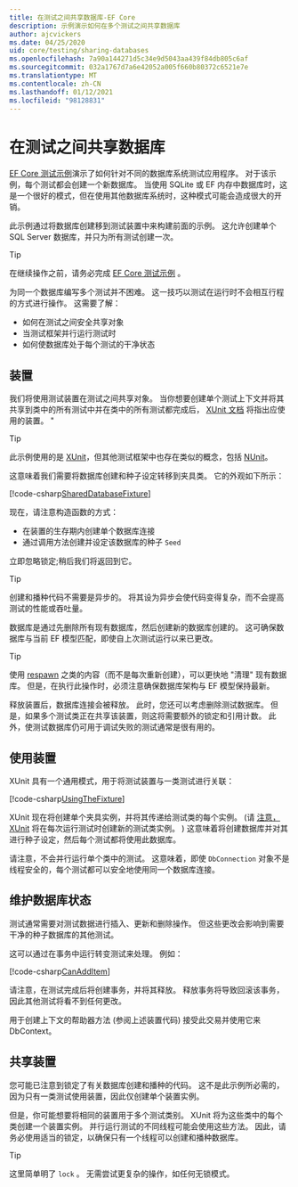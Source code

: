 ```yaml
---
title: 在测试之间共享数据库-EF Core
description: 示例演示如何在多个测试之间共享数据库
author: ajcvickers
ms.date: 04/25/2020
uid: core/testing/sharing-databases
ms.openlocfilehash: 7a90a144271d5c34e9d5043aa439f84db805c6af
ms.sourcegitcommit: 032a1767d7a6e42052a005f660b80372c6521e7e
ms.translationtype: MT
ms.contentlocale: zh-CN
ms.lasthandoff: 01/12/2021
ms.locfileid: "98128831"
---
```

# <a name="sharing-databases-between-tests"></a>在测试之间共享数据库

[EF Core 测试示例](xref:core/testing/testing-sample)演示了如何针对不同的数据库系统测试应用程序。
对于该示例，每个测试都会创建一个新数据库。
当使用 SQLite 或 EF 内存中数据库时，这是一个很好的模式，但在使用其他数据库系统时，这种模式可能会造成很大的开销。

此示例通过将数据库创建移到测试装置中来构建前面的示例。
这允许创建单个 SQL Server 数据库，并只为所有测试创建一次。

> [!TIP]
> 在继续操作之前，请务必完成 [EF Core 测试示例](xref:core/testing/testing-sample) 。

为同一个数据库编写多个测试并不困难。
这一技巧以测试在运行时不会相互行程的方式进行操作。
这需要了解：

* 如何在测试之间安全共享对象
* 当测试框架并行运行测试时
* 如何使数据库处于每个测试的干净状态

## <a name="the-fixture"></a>装置

我们将使用测试装置在测试之间共享对象。
当你想要创建单个测试上下文并将其共享到类中的所有测试中并在类中的所有测试都完成后， [XUnit 文档](https://xunit.net/docs/shared-context.html) 将指出应使用的装置。 "

> [!TIP]
> 此示例使用的是 [XUnit](https://xunit.net/)，但其他测试框架中也存在类似的概念，包括 [NUnit](https://nunit.org/)。

这意味着我们需要将数据库创建和种子设定转移到夹具类。
它的外观如下所示：

[!code-csharp[SharedDatabaseFixture](../../../samples/core/Miscellaneous/Testing/ItemsWebApi/SharedDatabaseTests/SharedDatabaseFixture.cs?name=SharedDatabaseFixture)]

现在，请注意构造函数的方式：

* 在装置的生存期内创建单个数据库连接
* 通过调用方法创建并设定该数据库的种子 `Seed`

立即忽略锁定;稍后我们将返回到它。

> [!TIP]
> 创建和播种代码不需要是异步的。
> 将其设为异步会使代码变得复杂，而不会提高测试的性能或吞吐量。

数据库是通过先删除所有现有数据库，然后创建新的数据库创建的。
这可确保数据库与当前 EF 模型匹配，即使自上次测试运行以来已更改。

> [!TIP]
> 使用 [respawn](https://jimmybogard.com/tag/respawn/) 之类的内容（而不是每次重新创建），可以更快地 "清理" 现有数据库。
> 但是，在执行此操作时，必须注意确保数据库架构与 EF 模型保持最新。

释放装置后，数据库连接会被释放。
此时，您还可以考虑删除测试数据库。
但是，如果多个测试类正在共享该装置，则这将需要额外的锁定和引用计数。
此外，使测试数据库仍可用于调试失败的测试通常是很有用的。

## <a name="using-the-fixture"></a>使用装置

XUnit 具有一个通用模式，用于将测试装置与一类测试进行关联：

[!code-csharp[UsingTheFixture](../../../samples/core/Miscellaneous/Testing/ItemsWebApi/SharedDatabaseTests/SharedDatabaseTest.cs?name=UsingTheFixture)]

XUnit 现在将创建单个夹具实例，并将其传递给测试类的每个实例。
 (请 [注意，XUnit](xref:core/testing/testing-sample) 将在每次运行测试时创建新的测试类实例。 ) 这意味着将创建数据库并对其进行种子设定，然后每个测试都将使用此数据库。

请注意，不会并行运行单个类中的测试。
这意味着，即使 `DbConnection` 对象不是线程安全的，每个测试都可以安全地使用同一个数据库连接。

## <a name="maintaining-database-state"></a>维护数据库状态

测试通常需要对测试数据进行插入、更新和删除操作。
但这些更改会影响到需要干净的种子数据库的其他测试。

这可以通过在事务中运行转变测试来处理。
例如：

[!code-csharp[CanAddItem](../../../samples/core/Miscellaneous/Testing/ItemsWebApi/SharedDatabaseTests/SharedDatabaseTest.cs?name=CanAddItem)]

请注意，在测试完成后将创建事务，并将其释放。
释放事务将导致回滚该事务，因此其他测试将看不到任何更改。

用于创建上下文的帮助器方法 (参阅上述装置代码) 接受此交易并使用它来 DbContext。

## <a name="sharing-the-fixture"></a>共享装置

您可能已注意到锁定了有关数据库创建和播种的代码。
这不是此示例所必需的，因为只有一类测试使用装置，因此仅创建单个装置实例。

但是，你可能想要将相同的装置用于多个测试类别。
XUnit 将为这些类中的每个类创建一个装置实例。
并行运行测试的不同线程可能会使用这些方法。
因此，请务必使用适当的锁定，以确保只有一个线程可以创建和播种数据库。

> [!TIP]
> 这里简单明了 `lock` 。
> 无需尝试更复杂的操作，如任何无锁模式。
